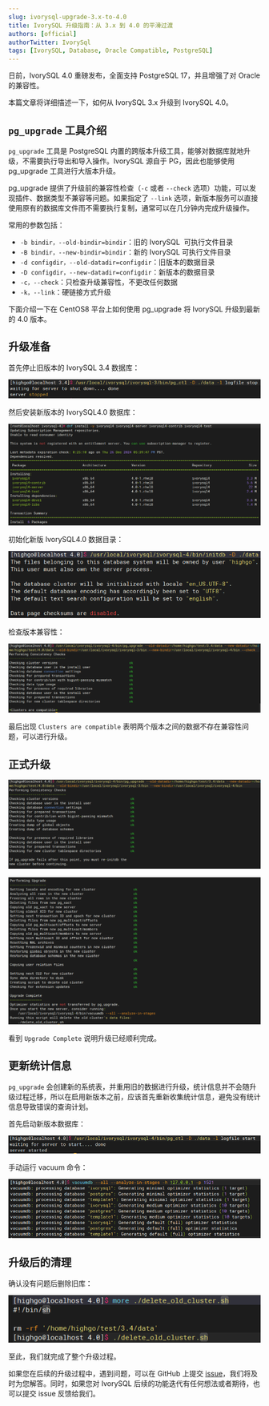 ```yaml
---
slug: ivorysql-upgrade-3.x-to-4.0
title: IvorySQL 升级指南：从 3.x 到 4.0 的平滑过渡
authors: [official]
authorTwitter: IvorySql
tags: [IvorySQL, Database, Oracle Compatible, PostgreSQL]
---
```

日前，IvorySQL 4.0 重磅发布，全面支持 PostgreSQL 17，并且增强了对 Oracle 的兼容性。

本篇文章将详细描述一下，如何从 IvorySQL 3.x 升级到 IvorySQL 4.0。

## `pg_upgrade` 工具介绍

`pg_upgrade` 工具是 PostgreSQL 内置的跨版本升级工具，能够对数据库就地升级，不需要执行导出和导入操作。IvorySQL 源自于 PG，因此也能够使用 pg_upgrade 工具进行大版本升级。

pg_upgrade 提供了升级前的兼容性检查（`-c` 或者 `--check` 选项）功能，可以发现插件、数据类型不兼容等问题。如果指定了 `--link` 选项，新版本服务可以直接使用原有的数据库文件而不需要执行复制，通常可以在几分钟内完成升级操作。

常用的参数包括：

* `-b bindir，--old-bindir=bindir`：旧的 IvorySQL  可执行文件目录
* `-B bindir，--new-bindir=bindir`：新的 IvorySQL 可执行文件目录
* `-d configdir，--old-datadir=configdir`：旧版本的数据目录
* `-D configdir，--new-datadir=configdir`：新版本的数据目录
* `-c，--check`：只检查升级兼容性，不更改任何数据
* `-k，--link`：硬链接方式升级

下面介绍一下在 CentOS8 平台上如何使用 pg_upgrade 将 IvorySQL 升级到最新的 4.0 版本。

## 升级准备

首先停止旧版本的 IvorySQL 3.4 数据库：

![img](up-to-4.0-1.png)

然后安装新版本的 IvorySQL4.0 数据库：

![img](up-to-4.0-2.png)

初始化新版 IvorySQL4.0 数据目录：

![img](up-to-4.0-3.png)

检查版本兼容性：

![img](up-to-4.0-4.png)

最后出现 `Clusters are compatible` 表明两个版本之间的数据不存在兼容性问题，可以进行升级。

## 正式升级

![img](up-to-4.0-5.png)

![img](up-to-4.0-6.png)

看到 `Upgrade Complete` 说明升级已经顺利完成。

## 更新统计信息

`pg_upgrade` 会创建新的系统表，并重用旧的数据进行升级，统计信息并不会随升级过程迁移，所以在启用新版本之前，应该首先重新收集统计信息，避免没有统计信息导致错误的查询计划。

首先启动新版本数据库：

![img](up-to-4.0-7.png)

手动运行 vacuum 命令：

![img](up-to-4.0-8.png)

## 升级后的清理

确认没有问题后删除旧库：

![img](up-to-4.0-9.png)

至此，我们就完成了整个升级过程。

如果您在后续的升级过程中，遇到问题，可以在 GitHub 上提交 [issue](https://github.com/IvorySQL/IvorySQL/issues)，我们将及时为您解答。同时，如果您对 IvorySQL 后续的功能迭代有任何想法或者期待，也可以提交 issue 反馈给我们。
